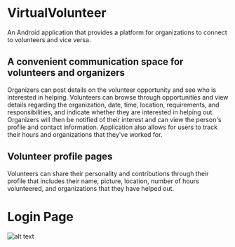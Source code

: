 # VirtualVolunteer
An Android application that provides a platform for organizations to connect to volunteers and vice versa.

## A convenient communication space for volunteers and organizers
Organizers can post details on the volunteer opportunity and see who is interested in helping. Volunteers can browse through opportunities and view details regarding the organization, date, time, location, requirements, and responsibilities, and indicate whether they are interested in helping out. Organizers will then be notified of their interest and can view the person's profile and contact information. Application also allows for users to track their hours and organizations that they've worked for.

## Volunteer profile pages
Volunteers can share their personality and contributions through their profile that includes their name, picture, location, number of hours volunteered, and organizations that they have helped out.

# Login Page
![alt text](https://github.com/hyma200/VirtualVolunteer/blob/main/util/virtualVolunteerLogin.png?raw=true)
